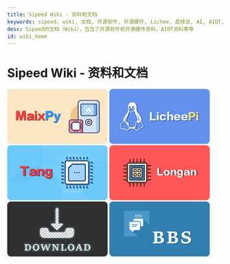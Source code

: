 ```yaml
---
title: Sipeed Wiki - 资料和文档
keywords: sipeed, wiki, 文档, 开源软件, 开源硬件, Lichee, 荔枝派, AI, AIOT, 边缘计算, 人脸识别, 嵌入式AI
desc: Sipeed的文档（Wiki），包含了开源软件和开源硬件资料，AIOT资料等等
id: wiki_home
---
```



# Sipeed Wiki - 资料和文档

[![](/static/image/MaixPy.png)](./soft/maixpy/zh/readme.md) [![](/static/image/licheepi.png)](./hardware/lichee/zh/)[![](/static/image/tang.png)](https://tang.sipeed.com/)
[![](/static/image/longan.png)](http://longan.sipeed.com/) [![](/static/image/DOWNLOAD.png)](https://dl.sipeed.com/) [![](/static/image/BBS.png)](https://bbs.sipeed.com/)


